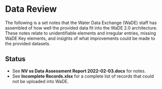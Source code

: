 # Data Review
The following is a set notes that the Water Data Exchange (WaDE) staff has assembled of how well the provided data fit into the WaDE 2.0 architecture.  These notes relate to unidentifiable elements and irregular entries, missing WaDE Key elements, and insights of what improvements could be made to the provided datasets.


## Status
- See **NV ss Data Assessment Report 2022-02-03.docx** for notes.
- See **Incomplete Records.xlsx** for a complete list of records that could not be uploaded into WaDE.